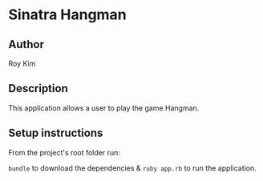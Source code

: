 # Sinatra Hangman

## Author
Roy Kim

## Description
This application allows a user to play the game Hangman.

## Setup instructions
From the project's root folder run:

`bundle` to download the dependencies & `ruby app.rb` to run the application.
